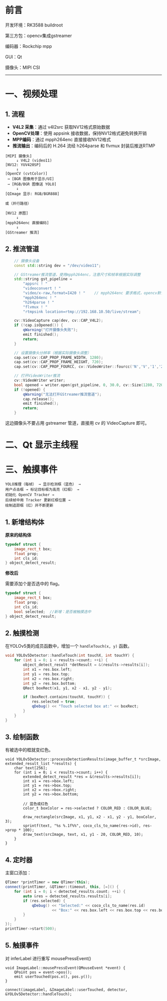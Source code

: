 # 前言

开发环境：RK3588 buildroot 

第三方包：opencv集成gstreamer 

编码器：Rockchip mpp 

GUI：Qt 

摄像头：MIPI CSI 

---

# 一、视频处理

## 1. 流程

- **V4L2 采集**：通过 v4l2src 获取NV12格式原始数据
- **OpenCV处理**：使用 appsink 接收数据，保持NV12格式避免转换开销
- **MPP编码**：通过 mpph264enc 直接接收NV12格式
- **推流输出**：编码后的 H.264 流经 h264parse 和 flvmux 封装后推送RTMP

```
[MIPI 摄像头]
     ↓ V4L2 (video11)
[NV12: YUV420SP]
     ↓
[OpenCV (cvtColor)]
 → [BGR 图像用于显示/UI]
 → [RGB/BGR 图像送 YOLO]
     ↓
[QImage 显示: RGB/BGR888]

或（并行路径）

[NV12 原图]
     ↓
[mpph264enc 直接编码]
     ↓
[GStreamer 推流]

```



## 2. 推流管道

```cpp
    // 摄像头设备
    const std::string dev = "/dev/video11";

    // GStreamer推流管道，使用mpph264enc，注意尺寸和帧率根据实际调整
    std::string gst_pipeline =
        "appsrc ! "
        "videoconvert ! "
        "video/x-raw,format=I420 ! "    // mpph264enc 要求格式，opencv默认NV12，转I420格式
        "mpph264enc ! "
        "h264parse ! "
        "flvmux ! "
        "rtmpsink location=rtmp://192.168.10.50/live/stream";

    cv::VideoCapture cap(dev, cv::CAP_V4L2);
    if (!cap.isOpened()) {
        qWarning("打开摄像头失败");
        emit finished();
        return;
    }

	// 设置摄像头分辨率（根据实际摄像头调整）
    cap.set(cv::CAP_PROP_FRAME_WIDTH, 1280);
    cap.set(cv::CAP_PROP_FRAME_HEIGHT, 720);
    cap.set(cv::CAP_PROP_FOURCC, cv::VideoWriter::fourcc('N','V','1','2')); // NV12

    // 打开VideoWriter推流
    cv::VideoWriter writer;
    bool opened = writer.open(gst_pipeline, 0, 30.0, cv::Size(1280, 720), true);
    if (!opened) {
        qWarning("无法打开GStreamer推流管道");
        cap.release();
        emit finished();
        return;
    }
```

这边摄像头不要占用 gstreamer 管道，直接用 cv 的 VideoCapture 即可。



# 二、Qt 显示主线程



# 三、触摸事件

```
YOLO推理（每帧） → 显示检测框（蓝色） → 
用户点击框 → 标记目标框为高亮（红框） → 
初始化 OpenCV Tracker → 
后续帧中用 Tracker 更新红框位置 → 
绘制追踪框（红）并不断更新
```



## 1. 新增结构体

**原来的结构体**

```cpp
typedef struct {
    image_rect_t box;
    float prop;
    int cls_id;
} object_detect_result;
```



**修改后**

需要添加个是否选中的 flag。

```cpp
typedef struct {
    image_rect_t box;
    float prop;
    int cls_id;
    bool selected;	//新增：是否被触摸选中
} object_detect_result;
```



## 2. 触摸检测

在YOLOv5类的成员函数中，增加一个 `handleTouch(x, y)` 函数。

```cpp
void YOLOv5Detector::handleTouch(int touchX, int touchY) {
    for (int i = 0; i < results->count; ++i) {
        object_detect_result *detResult = &(results->results[i]);
        int x1 = res.box.left;
        int y1 = res.box.top;
        int x2 = res.box.right;
        int y2 = res.box.bottom;
        QRect boxRect(x1, y1, x2 - x1, y2 - y1);

        if (boxRect.contains(touchX, touchY)) {
            res.selected = true;
            qDebug() << "Touch selected box at:" << boxRect;
        }
    }
}

```



## 3. 绘制函数

有被选中的框就变红色。

```
void YOLOv5Detector::processDetectionResults(image_buffer_t *srcImage, extended_result_list *results) {
    char text[256];
    for (int i = 0; i < results->count; i++) {
        extended_detect_result *res = &(results->results[i]);
        int x1 = res->box.left;
        int y1 = res->box.top;
        int x2 = res->box.right;
        int y2 = res->box.bottom;

        // 蓝色或红色
        color_t boxColor = res->selected ? COLOR_RED : COLOR_BLUE;

        draw_rectangle(srcImage, x1, y1, x2 - x1, y2 - y1, boxColor, 3);
        sprintf(text, "%s %.1f%%", coco_cls_to_name(res->id), res->prop * 100);
        draw_text(srcImage, text, x1, y1 - 20, COLOR_RED, 10);
    }
}

```



## 4. 定时器

主窗口添加：

```cpp
QTimer *printTimer = new QTimer(this);
connect(printTimer, &QTimer::timeout, this, [=]() {
    for (int i = 0; i < detected_results.count; ++i) {
        auto &res = detected_results.results[i];
        if (res.selected) {
            qDebug() << "Selected:" << coco_cls_to_name(res.id)
                     << "Box:" << res.box.left << res.box.top << res.box.right << res.box.bottom;
        }
    }
});
printTimer->start(500);

```



## 5. 触摸事件

对 inferLabel 进行重写 mousePressEvent()

```
void ImageLabel::mousePressEvent(QMouseEvent *event) {
    QPoint pos = event->pos();
    emit userTouched(pos.x(), pos.y());
}
```



```
connect(imageLabel, &ImageLabel::userTouched, detector, &YOLOv5Detector::handleTouch);
```



